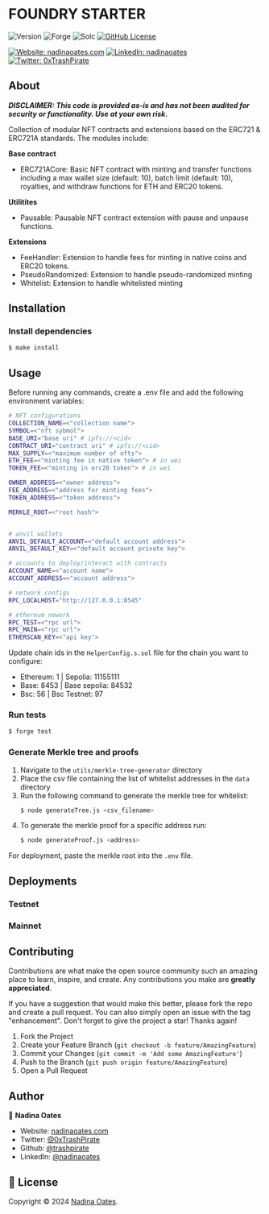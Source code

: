 # FOUNDRY STARTER

![Version](https://img.shields.io/badge/version-1.0.0-blue.svg?style=for-the-badge)
![Forge](https://img.shields.io/badge/forge-v0.2.0-blue.svg?style=for-the-badge)
![Solc](https://img.shields.io/badge/solc-v0.8.20-blue.svg?style=for-the-badge)
[![GitHub License](https://img.shields.io/github/license/trashpirate/foundry-starter?style=for-the-badge)](https://github.com/trashpirate/foundry-starter/blob/master/LICENSE)

[![Website: nadinaoates.com](https://img.shields.io/badge/Portfolio-00e0a7?style=for-the-badge&logo=Website)](https://nadinaoates.com)
[![LinkedIn: nadinaoates](https://img.shields.io/badge/LinkedIn-0a66c2?style=for-the-badge&logo=LinkedIn&logoColor=f5f5f5)](https://linkedin.com/in/nadinaoates)
[![Twitter: 0xTrashPirate](https://img.shields.io/badge/@0xTrashPirate-black?style=for-the-badge&logo=X)](https://twitter.com/0xTrashPirate)


## About

_**DISCLAIMER: This code is provided as-is and has not been audited for security or functionality. Use at your own risk.**_

Collection of modular NFT contracts and extensions based on the ERC721 & ERC721A standards. The modules include:

**Base contract**  
- ERC721ACore: Basic NFT contract with minting and transfer functions including a max wallet size (default: 10), batch limit (default: 10), royalties, and withdraw functions for ETH and ERC20 tokens.

**Utilitites**  
- Pausable: Pausable NFT contract extension with pause and unpause functions.

**Extensions**  
- FeeHandler: Extension to handle fees for minting in native coins and ERC20 tokens.
- PseudoRandomized: Extension to handle pseudo-randomized minting
- Whitelist: Extension to handle whitelisted minting

## Installation

### Install dependencies
```bash
$ make install
```

## Usage
Before running any commands, create a .env file and add the following environment variables:

```bash
# NFT configurations
COLLECTION_NAME=<"collection name">
SYMBOL=<"nft sybmol">
BASE_URI="base uri" # ipfs://<cid>
CONTRACT_URI="contract uri" # ipfs://<cid>
MAX_SUPPLY=<"maximum number of nfts">
ETH_FEE=<"minting fee in native token"> # in wei
TOKEN_FEE=<"minting in erc20 token"> # in wei

OWNER_ADDRESS=<"owner address">
FEE_ADDRESS=<"address for minting fees">
TOKEN_ADDRESS=<"token address">

MERKLE_ROOT=<"root hash">


# anvil wallets
ANVIL_DEFAULT_ACCOUNT=<"default account address">
ANVIL_DEFAULT_KEY=<"default account private key">

# accounts to deploy/interact with contracts
ACCOUNT_NAME=<"account name">
ACCOUNT_ADDRESS=<"account address">

# network configs
RPC_LOCALHOST="http://127.0.0.1:8545"

# ethereum nework
RPC_TEST=<"rpc url">
RPC_MAIN=<"rpc url">
ETHERSCAN_KEY=<"api key">


```

Update chain ids in the `HelperConfig.s.sol` file for the chain you want to configure:

- Ethereum: 1 | Sepolia: 11155111 
- Base: 8453 | Base sepolia: 84532
- Bsc: 56 | Bsc Testnet: 97

### Run tests
```bash
$ forge test
```

### Generate Merkle tree and proofs

1. Navigate to the `utils/merkle-tree-generator` directory
2. Place the csv file containing the list of whitelist addresses in the `data` directory
3. Run the following command to generate the merkle tree for whitelist:
    ```bash
    $ node generateTree.js <csv_filename>
    ```
4. To generate the merkle proof for a specific address run:
    ```bash
    $ node generateProof.js <address>
    ```
For deployment, paste the merkle root into the `.env` file.

## Deployments

### Testnet
### Mainnet

## Contributing

Contributions are what make the open source community such an amazing place to learn, inspire, and create. Any contributions you make are **greatly appreciated**.

If you have a suggestion that would make this better, please fork the repo and create a pull request. You can also simply open an issue with the tag "enhancement".
Don't forget to give the project a star! Thanks again!

1. Fork the Project
2. Create your Feature Branch (`git checkout -b feature/AmazingFeature`)
3. Commit your Changes (`git commit -m 'Add some AmazingFeature'`)
4. Push to the Branch (`git push origin feature/AmazingFeature`)
5. Open a Pull Request

## Author

👤 **Nadina Oates**

* Website: [nadinaoates.com](https://nadinaoates.com)
* Twitter: [@0xTrashPirate](https://twitter.com/0xTrashPirate)
* Github: [@trashpirate](https://github.com/trashpirate)
* LinkedIn: [@nadinaoates](https://linkedin.com/in/nadinaoates)


## 📝 License

Copyright © 2024 [Nadina Oates](https://github.com/trashpirate).


